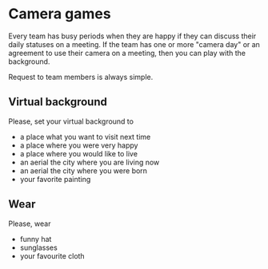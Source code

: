 # Camera games

Every team has busy periods when they are happy if they can discuss their daily statuses on a meeting. If the team has
one or more "camera day" or an agreement to use their camera on a meeting, then you can play with the background.

Request to team members is always simple.

## Virtual background

Please, set your virtual background to

- a place what you want to visit next time
- a place where you were very happy
- a place where you would like to live
- an aerial the city where you are living now
- an aerial the city where you were born
- your favorite painting

## Wear

Please, wear

- funny hat
- sunglasses
- your favourite cloth

